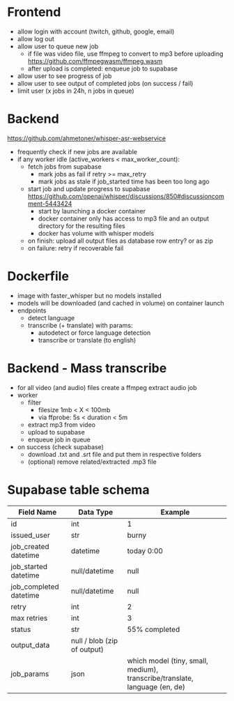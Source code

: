# Frontend
- allow login with account (twitch, github, google, email)
- allow log out
- allow user to queue new job
    - if file was video file, use ffmpeg to convert to mp3 before uploading https://github.com/ffmpegwasm/ffmpeg.wasm
    - after upload is completed: enqueue job to supabase
- allow user to see progress of job
- allow user to see output of completed jobs (on success / fail)
- limit user (x jobs in 24h, n jobs in queue)


# Backend
https://github.com/ahmetoner/whisper-asr-webservice

- frequently check if new jobs are available
- if any worker idle (active_workers < max_worker_count):
    - fetch jobs from supabase
        - mark jobs as fail if retry >= max_retry
        - mark jobs as stale if job_started time has been too long ago
    - start job and update progress to supabase https://github.com/openai/whisper/discussions/850#discussioncomment-5443424
        - start by launching a docker container
        - docker container only has access to mp3 file and an output directory for the resulting files
        - docker has volume with whisper models
    - on finish: upload all output files as database row entry? or as zip
    - on failure: retry if recoverable fail

# Dockerfile
- image with faster_whisper but no models installed
- models will be downloaded (and cached in volume) on container launch
- endpoints
    - detect language
    - transcribe (+ translate) with params:
        - autodetect or force language detection
        - transcribe or translate (to english)


# Backend - Mass transcribe
- for all video (and audio) files create a ffmpeg extract audio job
- worker
    - filter
        - filesize 1mb < X < 100mb
        - via ffprobe: 5s < duration < 5m
    - extract mp3 from video
    - upload to supabase
    - enqueue job in queue
- on success (check supabase)
    - download .txt and .srt file and put them in respective folders
    - (optional) remove related/extracted .mp3 file


# Supabase table schema
| Field Name         | Data Type | Example |
|--------------------|-----------|---------|
| id                 |   int     | 1 |
| issued_user          |   str        | burny |
| job_created datetime |   datetime        | today 0:00 |
| job_started datetime |   null/datetime       | null |
| job_completed datetime |   null/datetime       | null |
| retry              |   int     | 2
| max retries        |   int     | 3
| status        |   str     | 55% completed |
| output_data          | null / blob (zip of output) |
| job_params | json | which model (tiny, small, medium), transcribe/translate, language (en, de)

